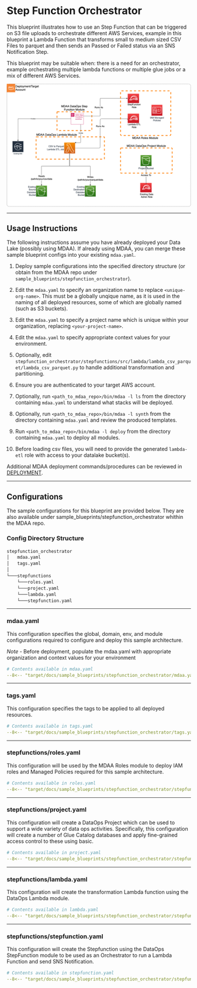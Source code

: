 # Step Function Orchestrator

This blueprint illustrates how to use an Step Function that can be triggered on S3 file uploads to orchestrate different AWS Services, example in this blueprint a Lambda Function that transforms small to medium sized CSV Files to parquet and then sends an Passed or Failed status via an SNS Notification Step.

This blueprint may be suitable when:
there is a need for an orchestrator, example orchestrating multiple lambda functions or multiple glue jobs or a mix of different AWS Services.

![Step Function Orchestrator](docs/stepfunction_orchestrator.png)

***

## Usage Instructions

The following instructions assume you have already deployed your Data Lake (possibly using MDAA). If already using MDAA, you can merge these sample blueprint configs into your existing `mdaa.yaml`.

1. Deploy sample configurations into the specified directory structure (or obtain from the MDAA repo under `sample_blueprints/stepfunction_orchestrator`).

2. Edit the `mdaa.yaml` to specify an organization name to replace `<unique-org-name>`. This must be a globally unqique name, as it is used in the naming of all deployed resources, some of which are globally named (such as S3 buckets).

3. Edit the `mdaa.yaml` to specify a project name which is unique within your organization, replacing `<your-project-name>`.

4. Edit the `mdaa.yaml` to specify appropriate context values for your environment.
5. Optionally, edit `stepfunction_orchestrator/stepfunctions/src/lambda/lambda_csv_parquet/lambda_csv_parquet.py` to handle additional transformation and partitioning.

6. Ensure you are authenticated to your target AWS account.

7. Optionally, run `<path_to_mdaa_repo>/bin/mdaa -l ls` from the directory containing `mdaa.yaml` to understand what stacks will be deployed.

8. Optionally, run `<path_to_mdaa_repo>/bin/mdaa -l synth` from the directory containing `mdaa.yaml` and review the produced templates.

9. Run `<path_to_mdaa_repo>/bin/mdaa -l deploy` from the directory containing `mdaa.yaml` to deploy all modules.

10. Before loading csv files, you will need to provide the generated `lambda-etl` role with access to your datalake bucket(s).

Additional MDAA deployment commands/procedures can be reviewed in [DEPLOYMENT](../../DEPLOYMENT.md).

***

## Configurations

The sample configurations for this blueprint are provided below. They are also available under sample_blueprints/stepfunction_orchestrator whithin the MDAA repo.

### Config Directory Structure

```bash
stepfunction_orchestrator
│   mdaa.yaml
│   tags.yaml
│
└───stepfunctions
    └───roles.yaml
    └───project.yaml
    └───lambda.yaml
    └───stepfunction.yaml
```

***

### mdaa.yaml

This configuration specifies the global, domain, env, and module configurations required to configure and deploy this sample architecture.

*Note* - Before deployment, populate the mdaa.yaml with appropriate organization and context values for your environment

```yaml
# Contents available in mdaa.yaml
--8<-- "target/docs/sample_blueprints/stepfunction_orchestrator/mdaa.yaml"
```

***

### tags.yaml

This configuration specifies the tags to be applied to all deployed resources.

```yaml
# Contents available in tags.yaml
--8<-- "target/docs/sample_blueprints/stepfunction_orchestrator/tags.yaml"
```

***

### stepfunctions/roles.yaml

This configuration will be used by the MDAA Roles module to deploy IAM roles and Managed Policies required for this sample architecture.

```yaml
# Contents available in roles.yaml
--8<-- "target/docs/sample_blueprints/stepfunction_orchestrator/stepfunctions/roles.yaml"
```

***

### stepfunctions/project.yaml

This configuration will create a DataOps Project which can be used to support a wide variety of data ops activities. Specifically, this configuration will create a number of Glue Catalog databases and apply fine-grained access control to these using basic.

```yaml
# Contents available in project.yaml
--8<-- "target/docs/sample_blueprints/stepfunction_orchestrator/stepfunctions/project.yaml"
```

***

### stepfunctions/lambda.yaml

This configuration will create the transformation Lambda function using the DataOps Lambda module.

```yaml
# Contents available in lambda.yaml
--8<-- "target/docs/sample_blueprints/stepfunction_orchestrator/stepfunctions/lambda.yaml"
```

***

### stepfunctions/stepfunction.yaml

This configuration will create the Stepfunction using the DataOps StepFunction module to be used as an Orchestrator to run a Lambda Function and send SNS Notification.

```yaml
# Contents available in stepfunction.yaml
--8<-- "target/docs/sample_blueprints/stepfunction_orchestrator/stepfunctions/stepfunction.yaml"
```